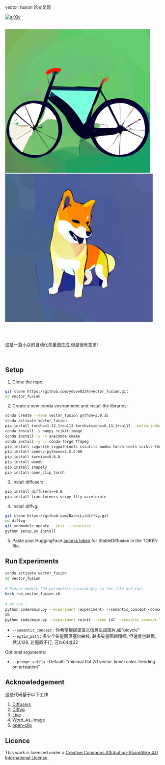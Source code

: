 vector_fusion 论文复现



[![arXiv](https://img.shields.io/badge/📃-arXiv%20-red.svg)](https://arxiv.org/abs/2211.11319)

<br>
<div align="center">
    <img src="images/bicycle.png">
    <img src="images/shiba_inu.png">
</div>
<br><br>

这是一篇小众的自动化矢量图生成,但是很有意思!



<br>

## Setup

1. Clone the repo:
```bash
git clone https://github.com/ydove0324/vector_fusion.git
cd vector_fusion
```
2. Create a new conda environment and install the libraries:
```bash
conda create --name vector_fusion python=3.8.15
conda activate vector_fusion
pip install torch==1.12.1+cu113 torchvision==0.13.1+cu113 --extra-index-url https://download.pytorch.org/whl/cu113
conda install -y numpy scikit-image
conda install -y -c anaconda cmake
conda install -y -c conda-forge ffmpeg
pip install svgwrite svgpathtools cssutils numba torch-tools scikit-fmm easydict visdom freetype-py shapely
pip install opencv-python==4.5.4.60  
pip install kornia==0.6.8
pip install wandb
pip install shapely
pip install open_clip_torch
```

3. Install diffusers:
```bash
pip install diffusers==0.8
pip install transformers scipy ftfy accelerate
```
4. Install diffvg:
```bash
git clone https://github.com/BachiLi/diffvg.git
cd diffvg
git submodule update --init --recursive
python setup.py install
```

5. Paste your HuggingFace [access token](https://huggingface.co/settings/tokens) for StableDiffusion in the TOKEN file.
## Run Experiments 
```bash
conda activate vector_fusion
cd vector_fusion

# Please modify the parameters accordingly in the file and run:
bash run_vector_fusion.sh

# Or run :
python code/main.py --experiment <experiment> --semantic_concept <concept> --seed <seed> 
如:
python code/main.py --experiment reinit --seed 147 --semantic_concept "bicycle" --optim_path 128 
```
* ```--semantic_concept``` : 你希望根据该语义信息生成图片,如"bicycle"
* ```--optim_path``` :  多少个矢量图贝塞尔曲线, 越多矢量图越精细, 但速度也越慢, 默认128, 若配置不行, 可以64或32

Optional arguments:
* ```--prompt_suffix``` : Default: "minimal flat 2d vector. lineal color. trending on artstation"








## Acknowledgement
这些代码基于以下工作
1. [Diffusers](https://github.com/huggingface/diffusers) 
2. [Diffvg](https://github.com/BachiLi/diffvg). 
3. [Live](https://github.com/Picsart-AI-Research/LIVE-Layerwise-Image-Vectorization).
4. [Word_As_Image](https://github.com/Shiriluz/Word-As-Image)
5. [open-clip](https://github.com/mlfoundations/open_clip)
    
    
## Licence
This work is licensed under a [Creative Commons Attribution-ShareAlike 4.0 International License](http://creativecommons.org/licenses/by-sa/4.0/).
